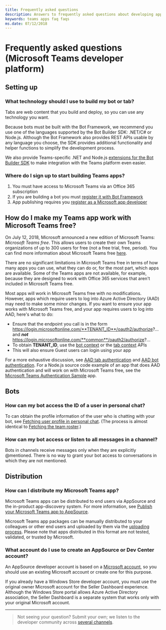 ```yaml
---
title: Frequently asked questions
description: Answers to frequently asked questions about developing apps for Microsoft Teams
keywords: teams apps faq faqs
ms.date: 07/12/2018
---
```


# Frequently asked questions (Microsoft Teams developer platform)

## Setting up

### What technology should I use to build my bot or tab?

Tabs are web content that you build and deploy, so you can use any technology you want.

Because bots must be built with the Bot Framework, we recommend you use one of the languages supported by the Bot Builder SDK: .NET/C# or Node.js. Although the Bot Framework also provides REST APIs usable by any language you choose, the SDK provides additional functionality and helper functions to simplify the development process.

We also provide Teams-specific .NET and Node.js [extensions for the Bot Builder SDK](~/get-started/code#microsoft-teams-extensions-for-the-bot-builder-sdk) to make integration with the Teams platform even easier.

### Where do I sign up to start building Teams apps?

1. You must have access to Microsoft Teams via an Office 365 subscription
2. If you are building a bot you must [register it with Bot Framework](~/concepts/bots/bots-create)
3. App publishing requires you [register as a Microsoft app developer](//developer.microsoft.com/en-us/store/register)

## How do I make my Teams app work with Microsoft Teams free?

On July 12, 2018, Microsoft announced a new edition of Microsoft Teams: *Microsoft Teams free*. This allows users to create their own Teams organizations of up to 300 users for free (not a free trial, free, period). You can find more information about Microsoft Teams free [here](https://support.office.com/article/6d79a648-6913-4696-9237-ed13de64ae3c).

There are no significant limitations in Microsoft Teams free in terms of how many apps you can use, what they can do or, for the most part, which apps are available. Some of the Teams apps are not available, for example, because they are designed to work with Office 365 services that aren't included in Microsoft Teams free.

Most apps will work in Microsoft Teams free with no modifications. However, apps which require users to log into Azure Active Directory (AAD) may need to make some minor changes. If you want to ensure your app works with Microsoft Teams free, and your app requires users to log into AAD, here's what to do:
* Ensure that the endpoint you call is in the form https://login.microsoftonline.com/**TENANT_ID**/oauth2/authorize?... and ***not*** https://login.microsoftonline.com/**common**/oauth2/authorize?...
* To obtain **TENANT_ID**, use the [bot context](~/concepts/bots/bots-context) or the [tab context](~/concepts/tabs/tabs-context) APIs
* This will also ensure Guest users can login using your app

For a more exhaustive discussion, see [AAD tab authentication](~/concepts/authentication/auth-tab-aad) and [AAD bot authentication](~/concepts/authentication/auth-bot-aad). For a Node.js source code example of an app that does AAD authentication and will work on with Microsoft Teams free, see the [Microsoft Teams Authentication Sample](https://github.com/OfficeDev/microsoft-teams-sample-auth-node) app.

## Bots

### How can my bot access the ID of a user in personal chat?

To can obtain the profile information of the user who is chatting with your bot, see [Fetching user profile in personal chat](~/concepts/bots/bots-context#fetching-user-profile-in-11-chat). (The process is almost identical to [Fetching the team roster](~/concepts/bots/bots-context#fetching-the-team-roster).)

### How can my bot access or listen to all messages in a channel?

Bots in channels receive messages only when they are explicitly @mentioned. There is no way to grant your bot access to conversations in which they are not mentioned.

## Distribution

### How can I distribute my Microsoft Teams app?

Microsoft Teams apps can be distributed to end users via AppSource and the in-product app-discovery system. For more information, see [Publish your Microsoft Teams app to AppSource](~/publishing/apps-publish).

Microsoft Teams app packages can be manually distributed to your colleagues or other end users and uploaded by them via the [uploading process](~/concepts/apps/apps-upload). Please note that apps distributed in this format are not tested, validated, or trusted by Microsoft.

### What account do I use to create an AppSource or Dev Center account?

An AppSource developer account is based on a [Microsoft account](https://account.microsoft.com/account), so you should use an existing Microsoft account or create one for this purpose.

If you already have a Windows Store developer account, you must use the original owner Microsoft account for the Seller Dashboard experience. Although the Windows Store portal allows Azure Active Directory association, the Seller Dashboard is a separate system that works only with your original Microsoft account.

---

>Not seeing your question? Submit your own; we listen to the developer community across [several channels](~/feedback).
